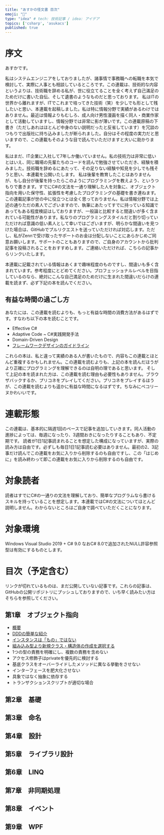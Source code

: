 ```yaml
---
title: "あすかの怪文書 目次"
emoji: "🤮"
type: "idea" # tech: 技術記事 / idea: アイデア
topics: ['csharp', 'asukacs']
published: true
---
```


# 序文

あすかです。

私はシステムエンジニアをしておりましたが、諸事情で事務職への転職を本気で検討して、実際に人事とも相談しているところです。この連載は、技術的な内容というよりは、技術職を辞める私が、世に役立てることを全く考えず自己滿足のためだけに書いた自伝、そして遺書のようなものだと思っております。
私はITの世界から離れますが、ITでこれまで培ってきた技術（笑）を少しでも形として残したいと思い、本連載を起稿しました。私は特に情報分野で実績があるわけではありません。最近は情報よりもむしろ、成人向け男性漫画を描く同人・商業作家として活動していますし、情報分野では非常に影が薄いです。この連載原稿の下書き（ただしあれはほとんど中身のない説明だったと反省しています）を冗談のつもりで出版社に持ち込みましたが断られました。自分はその程度の実力だと思いますので、この連載もそのような目で読んでいただけますと大いに助かります。

私はまだ、IT企業に入社して7年しか働いていません。私の技術力は非常に低いとはいえ、同じ職場の先輩たちのコードを読んで勉強させていただき、経験を積みました。技術職を辞めるにあたって、その足りない経験や知見を少しでも残そうと思い、本連載を公開いたします。
私は後輩を教育したことはありませんが、もし自分が後輩を持ったらこのようにプログラミングを教えよう、というつもりで書きます。すでにC#の文法を一通り理解した人を対象に、オブジェクト指向を用いた保守性、拡張性を考慮したプログラミングの基礎を書き連ねます。
この連載記事が世の中に役立つとは全く思っておりません。私は情報分野では上述の通りただの素人でございますので、執筆にあたってすでに持っている知識であってもある程度検証はしておりますが、一般論と比較すると間違いが多く含まれている可能性があります。私なりのプログラミングスタイルだと割り切っていただければ意識の低い素人として幸いではございますが、明らかな間違いを見つけた場合は、GitHubでプルリクエストを送っていただければ対応します。ただし、私がZennで受け取ったサポートのお金は分配しないことにあらかじめご同意お願いします。サポートのこともありますので、ご自身のアカウントから批判記事を投稿されることをおすすめします。ご連絡いただければ、こちらの記事からリンクいたします。

本連載に記載されている情報はあくまで趣味程度のものですし、間違いも多く含まれています。参考程度にとどめてください。プロフェッショナルレベルを目指しているのなら、絶対にこんな自己満足のためだけに生まれた間違いだらけの連載を読まず、必ず下記の本を読んでください。

## 有益な時間の過ごし方

あなたには、この連載を読むよりも、もっと有益な時間の消費方法があるはずです。すなわち以下の本を読むことです。

* Effective C#
* Adaptive Code ~ C#実践開発手法
* Domain-Driven Design
* [フレームワークデザインのガイドライン](https://docs.microsoft.com/ja-jp/dotnet/standard/design-guidelines/)

これらの本は、私と違って実績のある人が書いたもので、内容もこの連載とほとんど重複するかもしれません。この連載を読むよりも、上記の本を読んだほうがより正確にプログラミングを理解できるのは自明の理であると思います。
そして上記の本を読まれた方は、この連載を読む理由も必要性もありません。ブラウザバックするか、プリコネをプレイしてください。プリコネをプレイするほうが、この連載を読むよりも遥かに有益な時間になるはずです。ちなみにペコリーヌかわいいです。

# 連載形態

この連載は、基本的に隔週1回のペースで記事を追加していきます。同人活動の進捗によっては、毎週になったり、3週間おきになったりすることもあり、不定期です。
読者が1日1記事読まれることを想定した構成になっていますが、実際の読み方は自由です。必ずしも毎日1日1記事読む必要はありません。最初の2、3記事だけ読んでこの連載をお気に入りから削除するのも自由ですし、この「はじめに」を読み終わって即この連載をお気に入りから削除するのも自由です。

# 対象読者

読者はすでにC#の一通りの文法を理解しており、簡単なプログラムなら書けるスキルを持っていることを想定します。本連載ではC#の文法についてほとんど説明しません。わからないところはご自身で調べていただくことになります。

# 対象環境

Windows Visual Studio 2019 + C# 9.0
なおC# 8.0で追加されたNULL許容参照型は有効にするものとします。

# 目次（予定含む）

リンクが切れているものは、まだ公開していない記事です。これらの記事は、GitHubの公開リポジトリにプッシュしておりますので、いち早く読みたい方はそちらを参照してください。

## 第1章　オブジェクト指向
* [概要](https://zenn.dev/kmy/articles/asuka-cs-1-0-summary)
* [DDDの簡単な紹介](https://zenn.dev/kmy/articles/asuka-cs-1-1-ddd)
* [インスタンスは「もの」ではない](https://zenn.dev/kmy/articles/asuka-cs-1-2-instance-not-mono)
* [組み込み型より新規クラス・構造体の作成を選択する](https://zenn.dev/kmy/articles/asuka-cs-1-3-valueobject)
* 1つの型の責務を明確にし、複数の責務を含めない
* アクセス修飾子はprivateを優先的に検討する
* 基底クラスをオーバーライドしたメソッドに異なる挙動をさせない
* インターフェースを肥大化させない
* 具象ではなく抽象に依存する
* トランザクションスクリプトが適切な場合

## 第2章　基礎

## 第3章　命名

## 第4章　設計

## 第5章　ライブラリ設計

## 第6章　LINQ

## 第7章　非同期処理

## 第8章　イベント

## 第9章　WPF
